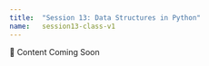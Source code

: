 ```yaml
---
title:  "Session 13: Data Structures in Python"
name:   session13-class-v1
---
```


:construction:  Content Coming Soon
